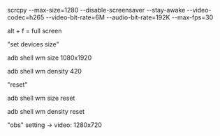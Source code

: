 scrcpy --max-size=1280 --disable-screensaver --stay-awake --video-codec=h265 --video-bit-rate=6M --audio-bit-rate=192K --max-fps=30

alt + f = full screen

"set devices size"

adb shell wm size 1080x1920

adb shell wm density 420

"reset"

adb shell wm size reset

adb shell wm density reset

"obs"
  setting -> video: 1280x720
